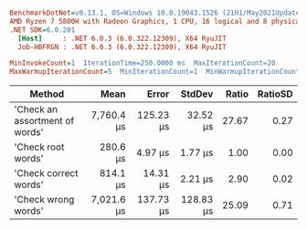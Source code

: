 ``` ini

BenchmarkDotNet=v0.13.1, OS=Windows 10.0.19043.1526 (21H1/May2021Update)
AMD Ryzen 7 5800H with Radeon Graphics, 1 CPU, 16 logical and 8 physical cores
.NET SDK=6.0.201
  [Host]     : .NET 6.0.3 (6.0.322.12309), X64 RyuJIT
  Job-HBFRGN : .NET 6.0.3 (6.0.322.12309), X64 RyuJIT

MinInvokeCount=1  IterationTime=250.0000 ms  MaxIterationCount=20  
MaxWarmupIterationCount=5  MinIterationCount=1  MinWarmupIterationCount=1  

```
|                         Method |       Mean |     Error |    StdDev | Ratio | RatioSD |
|------------------------------- |-----------:|----------:|----------:|------:|--------:|
| &#39;Check an assortment of words&#39; | 7,760.4 μs | 125.23 μs |  32.52 μs | 27.67 |    0.27 |
|             &#39;Check root words&#39; |   280.6 μs |   4.97 μs |   1.77 μs |  1.00 |    0.00 |
|          &#39;Check correct words&#39; |   814.1 μs |  14.31 μs |   2.21 μs |  2.90 |    0.02 |
|            &#39;Check wrong words&#39; | 7,021.6 μs | 137.73 μs | 128.83 μs | 25.09 |    0.71 |
